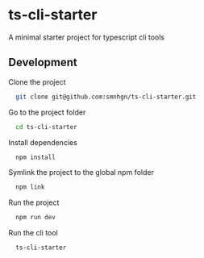 # ts-cli-starter

A minimal starter project for typescript cli tools

## Development

Clone the project

```bash
  git clone git@github.com:smnhgn/ts-cli-starter.git
```

Go to the project folder

```bash
  cd ts-cli-starter
```

Install dependencies

```bash
  npm install
```

Symlink the project to the global npm folder

```bash
  npm link
```

Run the project

```bash
  npm run dev
```

Run the cli tool

```bash
  ts-cli-starter
```

